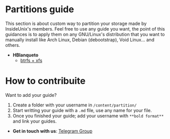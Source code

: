 # Partitions guide

This section is about custom way to partition your storage made by InsideUnix's members. Feel free to use any guide you want, the point of this guidances is to apply them on any GNU/Linux's distribution that you want to manually install like Arch Linux, Debian (debootstrap), Void Linux... and others.

- **HBlanqueto**
  -  [btrfs + xfs](/content/partitions/hblanqueto/btrfs.md)

# How to contribuite
Want to add your guide?

1. Create a folder with your username in `/content/partition/`
2. Start writting your guide with a `.md` file, use any name for your file.
3. Once you finished your guide; add your username with `**bold format**` and link your guides.

- **Get in touch with us**: [Telegram Group](https://t.me/InsideUNIX)